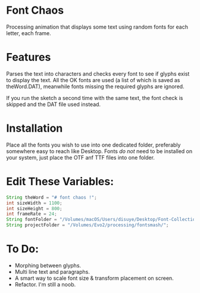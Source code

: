 # Font Chaos
Processing animation that displays some text using random fonts for each letter, each frame.

# Features
Parses the text into characters and checks every font to see if glyphs exist to display the text. All the OK fonts are used (a list of which is saved as theWord.DAT), meanwhile fonts missing the required glyphs are ignored. 

If you run the sketch a second time with the same text, the font check is skipped and the DAT file used instead. 

# Installation
Place all the fonts you wish to use into one dedicated folder, preferably somewhere easy to reach like Desktop. Fonts *do not* need to be installed on your system, just place the OTF anf TTF files into one folder.

# Edit These Variables:
```java
String theWord = "# font chaos !";
int sizeWidth = 1100;
int sizeHeight = 800;
int frameRate = 24;
String fontFolder = "/Volumes/macOS/Users/disuye/Desktop/Font-Collection/";
String projectFolder = "/Volumes/Evo2/processing/fontsmash/";
```

# To Do:
- Morphing between glyphs.
- Multi line text and paragraphs.
- A smart way to scale font size & transform placement on screen.
- Refactor. I'm still a noob.

